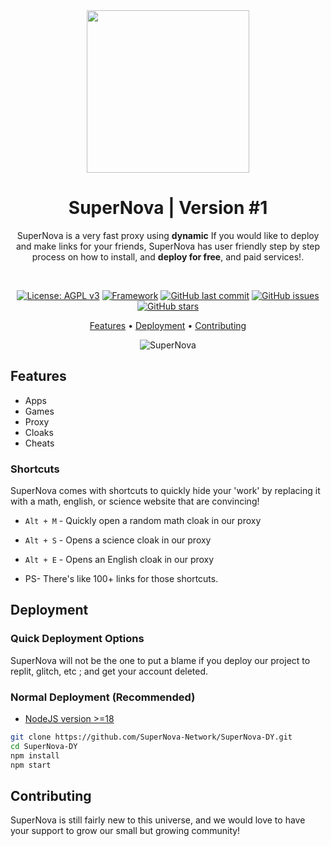<div align="center">

<img width="260px" src="https://cdn.discordapp.com/attachments/1121942874871824518/1121943073224671262/supernovadcicon.png?ex=65fe1269&is=65eb9d69&hm=e7f3bb86264e79915af361d2c77df003d4f62c33207418cbe2ad2484f37a9c61&">

# SuperNova | Version #1

SuperNova is a very fast proxy using **dynamic** If you would like to deploy and make links for your friends, SuperNova has user friendly step by step process on how to install, and **deploy for free**, and paid services!.

</br>


[![License: AGPL v3](https://img.shields.io/badge/License-AGPL%20v3-blue.svg)](https://www.gnu.org/licenses/agpl-3.0)
[![Framework](https://img.shields.io/badge/Framework-Node-green.svg)](https://www.example.com/)
[![GitHub last commit](https://img.shields.io/github/last-commit/SuperNova-Network/SuperNova-DY.svg)](https://github.com/SuperNova-Network/SuperNova-DY/commits/master)
[![GitHub issues](https://img.shields.io/github/issues-raw/SuperNova-Network/SuperNova-DY.svg)](https://github.com/SuperNova-Network/SuperNova-DY/issues)
[![GitHub stars](https://img.shields.io/github/stars/SuperNova-Network/SuperNova-DY.svg)](https://github.com/SuperNova-Network/SuperNova-DY/stargazers)



[Features](#features) • 
[Deployment](#deployment) • 
[Contributing](#contributing)



![SuperNova](https://media.discordapp.net/attachments/1123937882168623135/1126338198847627384/image.png?width=1440&height=627)

</div>

## Features

- Apps
- Games
- Proxy
- Cloaks
- Cheats

### Shortcuts

SuperNova comes with shortcuts to quickly hide your 'work' by replacing it with a math, english, or science website that are convincing!

- `Alt + M` - Quickly open a random math cloak in our proxy
- `Alt + S` - Opens a science cloak in our proxy
- `Alt + E` - Opens an English cloak in our proxy

- PS- There's like 100+ links for those shortcuts.

## Deployment

### Quick Deployment Options

SuperNova will not be the one to put a blame if you deploy our project to replit, glitch, etc ; and get your account deleted.

### Normal Deployment (Recommended)

- [NodeJS version >=18](https://nodejs.org/)

```bash
git clone https://github.com/SuperNova-Network/SuperNova-DY.git
cd SuperNova-DY
npm install
npm start

```

## Contributing

SuperNova is still fairly new to this universe, and we would love to have your support to grow our small but growing community!
